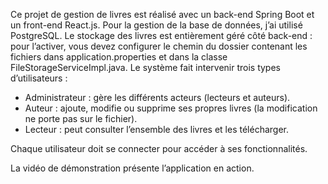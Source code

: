 Ce projet de gestion de livres est réalisé avec un back-end Spring Boot et un front-end React.js. Pour la gestion de la base de données, j’ai utilisé PostgreSQL. Le stockage des livres est entièrement géré côté back-end : pour l’activer, vous devez configurer le chemin du dossier contenant les fichiers dans application.properties et dans la classe FileStorageServiceImpl.java.
Le système fait intervenir trois types d’utilisateurs :
- Administrateur : gère les différents acteurs (lecteurs et auteurs).
- Auteur : ajoute, modifie ou supprime ses propres livres (la modification ne porte pas sur le fichier).
- Lecteur : peut consulter l’ensemble des livres et les télécharger.
  
Chaque utilisateur doit se connecter pour accéder à ses fonctionnalités.

La vidéo de démonstration présente l’application en action.
